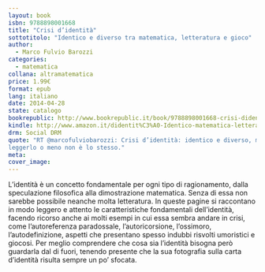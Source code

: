 ```yaml
---
layout: book
isbn: 9788898001668
title: "Crisi d’identità"
sottotitolo: "Identico e diverso tra matematica, letteratura e gioco"
author:
  - Marco Fulvio Barozzi 
categories:
  - matematica
collana: altramatematica
price: 1.99€
format: epub
lang: italiano
date: 2014-04-28
state: catalogo
bookrepublic: http://www.bookrepublic.it/book/9788898001668-crisi-didentita-identico-e-diverso-tra-matematica-letteratura-e-gioco/
kindle: http://www.amazon.it/didentit%C3%A0-Identico-matematica-letteratura-Altramatematica-ebook/dp/B00JAJ935U/
drm: Social DRM
quote: "RT @marcofulviobarozzi: Crisi d’identità: identico e diverso, ma
leggerlo o meno non è lo stesso."
meta:
cover_image:
---
```

L’identità è un concetto fondamentale per ogni tipo di ragionamento, dalla speculazione filosofica alla dimostrazione matematica. Senza di essa non sarebbe possibile neanche molta letteratura. In queste pagine si raccontano in modo leggero e attento le caratteristiche fondamentali dell’identità, facendo ricorso anche ai molti esempi in cui essa sembra andare in crisi, come l’autoreferenza paradossale, l’autoricorsione, l’ossimoro, l’autodefinizione, aspetti che presentano spesso indubbi risvolti umoristici e giocosi. Per meglio comprendere che cosa sia l’identità bisogna però guardarla dal di fuori, tenendo presente che la sua fotografia sulla carta d’identità risulta sempre un po’ sfocata.